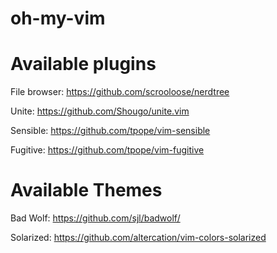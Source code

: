 # oh-my-vim

# Available plugins
File browser: https://github.com/scrooloose/nerdtree

Unite: https://github.com/Shougo/unite.vim

Sensible: https://github.com/tpope/vim-sensible

Fugitive: https://github.com/tpope/vim-fugitive

# Available Themes
Bad Wolf: https://github.com/sjl/badwolf/

Solarized: https://github.com/altercation/vim-colors-solarized

